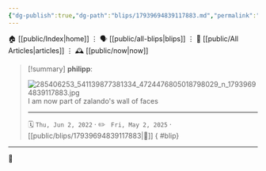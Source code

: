 ```yaml
---
{"dg-publish":true,"dg-path":"blips/17939694839117883.md","permalink":"/blips/17939694839117883/","title":"philipp on instagram @ 2022-06-02"}
---
```



<div class="transclusion internal-embed is-loaded"><div class="markdown-embed">




🏠 [[public/Index\|home]]  ⋮ 🗣️ [[public/all-blips\|blips]] ⋮  📝 [[public/All Articles\|articles]]  ⋮ 🕰️ [[public/now\|now]]


</div></div>


> [!summary] **philipp**:
>
> ![285406253_541139877381334_4724476805018798029_n_17939694839117883.jpg](/img/user/attachments/285406253_541139877381334_4724476805018798029_n_17939694839117883.jpg)
> I am now part of zalando's wall of faces
> - - -
>
> 🗓️ <code>Thu, Jun 2, 2022</code>  · ✏️ <code> Fri, May 2, 2025</code>  · [[public/blips/17939694839117883\|🔗]]
{ #blip}


- - -

 👾
